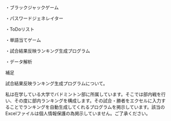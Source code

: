 ・ブラックジャックゲーム

・パスワードジェネレイター

・ToDoリスト

・単語当てゲーム

・試合結果反映ランキング生成プログラム

・データ解析

補足

試合結果反映ランキング生成プログラムについて。

私は在学している大学でバドミントン部に所属しています。そこでは部内戦を行い、その度に部内ランキングを構成します。その試合・勝者をエクセルに入力することでランキングを自動生成してくれるプログラムを掲示しています。該当のExcelファイルは個人情報保護の為掲示していません。ご了承ください。
